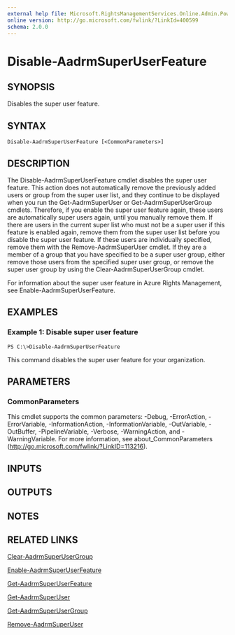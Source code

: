 ```yaml
---
external help file: Microsoft.RightsManagementServices.Online.Admin.PowerShell.dll-Help.xml
online version: http://go.microsoft.com/fwlink/?LinkId=400599
schema: 2.0.0
---
```


# Disable-AadrmSuperUserFeature

## SYNOPSIS
Disables the super user feature.

## SYNTAX

```
Disable-AadrmSuperUserFeature [<CommonParameters>]
```

## DESCRIPTION
The Disable-AadrmSuperUserFeature cmdlet disables the super user feature.
This action does not automatically remove the previously added users or group from the super user list, and they continue to be displayed when you run the Get-AadrmSuperUser or Get-AadrmSuperUserGroup cmdlets.
Therefore, if you enable the super user feature again, these users are automatically super users again, until you manually remove them.
If there are users in the current super list who must not be a super user if this feature is enabled again, remove them from the super user list before you disable the super user feature.
If these users are individually specified, remove them with the Remove-AadrmSuperUser cmdlet.
If they are a member of a group that you have specified to be a super user group, either remove those users from the specified super user group, or remove the super user group by using the Clear-AadrmSuperUserGroup cmdlet.

For information about the super user feature in Azure Rights Management, see Enable-AadrmSuperUserFeature.

## EXAMPLES

### Example 1: Disable super user feature
```
PS C:\>Disable-AadrmSuperUserFeature
```

This command disables the super user feature for your organization.

## PARAMETERS

### CommonParameters
This cmdlet supports the common parameters: -Debug, -ErrorAction, -ErrorVariable, -InformationAction, -InformationVariable, -OutVariable, -OutBuffer, -PipelineVariable, -Verbose, -WarningAction, and -WarningVariable. For more information, see about_CommonParameters (http://go.microsoft.com/fwlink/?LinkID=113216).

## INPUTS

## OUTPUTS

## NOTES

## RELATED LINKS

[Clear-AadrmSuperUserGroup]()

[Enable-AadrmSuperUserFeature]()

[Get-AadrmSuperUserFeature]()

[Get-AadrmSuperUser]()

[Get-AadrmSuperUserGroup]()

[Remove-AadrmSuperUser]()

